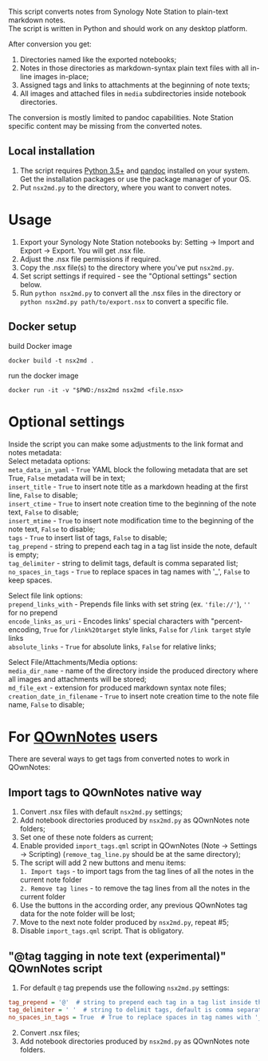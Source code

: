 This script converts notes from Synology Note Station to plain-text markdown notes.  
The script is written in Python and should work on any desktop platform.

After conversion you get:
1) Directories named like the exported notebooks;
2) Notes in those directories as markdown-syntax plain text files with all in-line images in-place;
3) Assigned tags and links to attachments at the beginning of note texts;
4) All images and attached files in `media` subdirectories inside notebook directories.

The conversion is mostly limited to pandoc capabilities. Note Station specific content may be missing from the converted notes.

## Local installation

1) The script requires [Python 3.5+](https://www.python.org/downloads/) and [pandoc](http://pandoc.org/installing.html) installed on your system. Get the installation packages or use the package manager of your OS.
2) Put `nsx2md.py` to the directory, where you want to convert notes.

# Usage
1) Export your Synology Note Station notebooks by: Setting -> Import and Export -> Export. You will get .nsx file.
2) Adjust the .nsx file permissions if required.
3) Copy the .nsx file(s) to the directory where you've put `nsx2md.py`.
4) Set script settings if required - see the "Optional settings" section below.
5) Run `python nsx2md.py` to convert all the .nsx files in the directory or `python nsx2md.py path/to/export.nsx` to convert a specific file.

## Docker setup

build Docker image  

`docker build -t nsx2md .`  

run the docker image  

`docker run -it -v "$PWD:/nsx2md nsx2md <file.nsx>`  

# Optional settings
Inside the script you can make some adjustments to the link format and notes metadata:  
Select metadata options:  
`meta_data_in_yaml` - `True`  YAML block the following metadata that are set True, `False` metadata will be in text;  
`insert_title` - `True` to insert note title as a markdown heading at the first line, `False` to disable;  
`insert_ctime` - `True` to insert note creation time to the beginning of the note text, `False` to disable;  
`insert_mtime` - `True` to insert note modification time to the beginning of the note text, `False` to disable;  
`tags` -  `True` to insert list of tags, `False` to disable;  
`tag_prepend` - string to prepend each tag in a tag list inside the note, default is empty;  
`tag_delimiter` - string to delimit tags, default is comma separated list;  
`no_spaces_in_tags` - `True` to replace spaces in tag names with '_', `False` to keep spaces.

Select file link options:  
`prepend_links_with` - Prepends file links with set string (ex. `'file://'`), `''` for no prepend  
`encode_links_as_uri` - Encodes links' special characters with "percent-encoding, `True` for `/link%20target` style links, `False` for `/link target` style links  
`absolute_links` - `True` for absolute links, `False` for relative links;  

Select File/Attachments/Media options:  
`media_dir_name` - name of the directory inside the produced directory where all images and attachments will be stored;   
`md_file_ext` - extension for produced markdown syntax note files;  
`creation_date_in_filename` - `True` to insert note creation time to the note file name, `False` to disable;

# For [QOwnNotes](https://github.com/pbek/QOwnNotes) users
There are several ways to get tags from converted notes to work in QOwnNotes:

## Import tags to QOwnNotes native way
1) Convert .nsx files with default `nsx2md.py` settings;
2) Add notebook directories produced by `nsx2md.py` as QOwnNotes note folders;  
3) Set one of these note folders as current;  
4) Enable provided `import_tags.qml` script in QOwnNotes (Note -> Settings -> Scripting) (`remove_tag_line.py` should be at the same directory);  
5) The script will add 2 new buttons and menu items:  
    `1. Import tags` - to import tags from the tag lines of all the notes in the current note folder  
    `2. Remove tag lines` - to remove the tag lines from all the notes in the current folder  
6) Use the buttons in the according order, any previous QOwnNotes tag data for the note folder will be lost;  
7) Move to the next note folder produced by `nsx2md.py`, repeat #5;  
8) Disable `import_tags.qml` script. That is obligatory.

## "@tag tagging in note text (experimental)" QOwnNotes script
1) For default `@` tag prepends use the following `nsx2md.py` settings:
``` ini
tag_prepend = '@'  # string to prepend each tag in a tag list inside the note, default is empty
tag_delimiter = ' '  # string to delimit tags, default is comma separated list
no_spaces_in_tags = True  # True to replace spaces in tag names with '_', False to keep spaces
```
2) Convert .nsx files;
3) Add notebook directories produced by `nsx2md.py` as QOwnNotes note folders.
